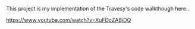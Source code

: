 This project is my implementation of the Travesy's code walkthough here..

https://www.youtube.com/watch?v=XuFDcZABiDQ